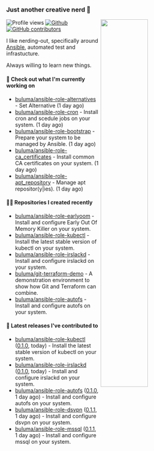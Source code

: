 ### Just another creative nerd 👋


![Profile views](https://gpvc.arturio.dev/buluma) <a href="https://gitstats.me/buluma">
  <img align="right" src="https://github-readme-stats.vercel.app/api?username=buluma&theme=gotham&show_icons=true" width="50%"/>
</a>
[![Github](https://img.shields.io/badge/-buluma-black?style=flat&labelColor=black&logo=github&logoColor=white&include_all_commits=true&count_private=true)](https://gitstats.me/buluma)
[![GitHub contributors](https://img.shields.io/github/contributors/buluma/badges.svg)](https://GitHub.com/buluma/badges/graphs/contributors/)

I like nerding-out, specifically around [Ansible](https://github.com/ansible/ansible), automated test and infrastucture.

Always willing to learn new things.

#### 👷 Check out what I'm currently working on

- [buluma/ansible-role-alternatives](https://github.com/buluma/ansible-role-alternatives) - Set Alternative (1 day ago)
- [buluma/ansible-role-cron](https://github.com/buluma/ansible-role-cron) - Install cron and scedule jobs on your system. (1 day ago)
- [buluma/ansible-role-bootstrap](https://github.com/buluma/ansible-role-bootstrap) - Prepare your system to be managed by Ansible. (1 day ago)
- [buluma/ansible-role-ca_certificates](https://github.com/buluma/ansible-role-ca_certificates) - Install common CA certificates on your system. (1 day ago)
- [buluma/ansible-role-apt_repository](https://github.com/buluma/ansible-role-apt_repository) - Manage apt repositor(y|ies). (1 day ago)

#### 👨‍💻 Repositories I created recently

- [buluma/ansible-role-earlyoom](https://github.com/buluma/ansible-role-earlyoom) - Install and configure Early Out Of Memory Killer on your system.
- [buluma/ansible-role-kubectl](https://github.com/buluma/ansible-role-kubectl) - Install the latest stable version of kubectl on your system.
- [buluma/ansible-role-irslackd](https://github.com/buluma/ansible-role-irslackd) - Install and configure irslackd on your system.
- [buluma/git-terraform-demo](https://github.com/buluma/git-terraform-demo) - A demonstration environment to show how Git and Terraform can combine.
- [buluma/ansible-role-autofs](https://github.com/buluma/ansible-role-autofs) - Install and configure autofs on your system.

#### 🚀 Latest releases I've contributed to

- [buluma/ansible-role-kubectl](https://github.com/buluma/ansible-role-kubectl) ([0.1.0](https://github.com/buluma/ansible-role-kubectl/releases/tag/0.1.0), today) - Install the latest stable version of kubectl on your system.
- [buluma/ansible-role-irslackd](https://github.com/buluma/ansible-role-irslackd) ([0.1.0](https://github.com/buluma/ansible-role-irslackd/releases/tag/0.1.0), today) - Install and configure irslackd on your system.
- [buluma/ansible-role-autofs](https://github.com/buluma/ansible-role-autofs) ([0.1.0](https://github.com/buluma/ansible-role-autofs/releases/tag/0.1.0), 1 day ago) - Install and configure autofs on your system.
- [buluma/ansible-role-dsvpn](https://github.com/buluma/ansible-role-dsvpn) ([0.1.1](https://github.com/buluma/ansible-role-dsvpn/releases/tag/0.1.1), 1 day ago) - Install and configure dsvpn on your system.
- [buluma/ansible-role-mssql](https://github.com/buluma/ansible-role-mssql) ([0.1.1](https://github.com/buluma/ansible-role-mssql/releases/tag/0.1.1), 1 day ago) - Install and configure mssql on your system.


